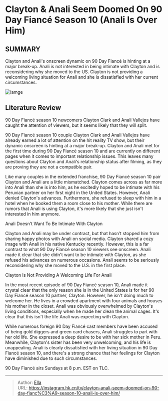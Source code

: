 # Clayton &amp; Anali Seem Doomed On 90 Day Fiancé Season 10 (Anali Is Over Him)


## SUMMARY 



  Clayton and Anali&#39;s onscreen dynamic on 90 Day Fiancé is hinting at a major break-up.   Anali is not interested in being intimate with Clayton and is reconsidering why she moved to the US.   Clayton is not providing a welcoming living situation for Anali and she is dissatisfied with her current circumstances.  

![iamge](https://static1.srcdn.com/wordpress/wp-content/uploads/2023/12/4-pm-clayton-anali-seem-doomed-on-90-day-fianc-season-10-anali-is-over-him.jpg)

## Literature Review
90 Day Fiancé season 10 newcomers Clayton Clark and Anali Vallejos have caught the attention of viewers, but it seems likely that they will split.




90 Day Fiancé season 10 couple Clayton Clark and Anali Vallejos have already earned a lot of attention on the hit reality TV show, but their dynamic onscreen is hinting at a major break-up. Clayton and Anali met for the first time during 90 Day Fiancé season 10 and are currently on different pages when it comes to important relationship issues. This leaves many questions about Clayton and Anali&#39;s relationship status after filming, as they are proving they are not a compatible pair.




Like many couples in the extended franchise, 90 Day Fiancé season 10 pair Clayton and Anali are a little mismatched. Clayton comes across as far more into Anali than she is into him, as he excitedly hoped to be intimate with his Peruvian partner on her first night in the United States. However, Anali denied Clayton&#39;s advances. Furthermore, she refused to sleep with him in a hotel when he booked them a room close to his mother. While there are rumors that Anali is using Clayton, it&#39;s more likely that she just isn&#39;t interested in him anymore.


 Anali Doesn’t Want To Be Intimate With Clayton 

 

Clayton and Anali may be under contract, but that hasn’t stopped him from sharing happy photos with Anali on social media. Clayton shared a cozy image with Anali in his native Kentucky recently. However, this is a far contrast to what 90 Day Fiancé season 10 viewers see onscreen. Anali made it clear that she didn&#39;t want to be intimate with Clayton, as she refused his advances on numerous occasions. Anali seems to be seriously reconsidering why she moved to the U.S. in the first place.






 Clayton Is Not Providing A Welcoming Life For Anali 
          

In the most recent episode of 90 Day Fiancé season 10, Anali made it crystal clear that the only reason she is in the United States is for her 90 Day Fiancé season 10 partner, Clayton. However, he isn&#39;t doing much to welcome her. He lives in a crowded apartment with four animals and houses his mother in the closet. Anali was obviously overwhelmed by Clayton&#39;s living conditions, especially when he made her clean the animal cages. It&#39;s clear that this isn&#39;t the life Anali was expecting with Clayton.

While numerous foreign 90 Day Fiancé cast members have been accused of being gold diggers and green card chasers, Anali struggles to part with her old life. She expressed a deep desire to be with her sick mother in Peru. Meanwhile, Clayton&#39;s sister has been very unwelcoming, and his life is unappealing. Anali is clearly dissatisfied with her living situation in 90 Day Fiancé season 10, and there&#39;s a strong chance that her feelings for Clayton have diminished due to such circumstances.






90 Day Fiancé airs Sundays at 8 p.m. EST on TLC.






---

> Author: [Ella](https://instagram.hk.cn/)  
> URL: https://instagram.hk.cn/tv/clayton-anali-seem-doomed-on-90-day-fianc%C3%A9-season-10-anali-is-over-him/  

